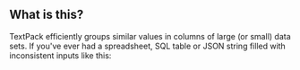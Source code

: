 ## What is this?

TextPack efficiently groups similar values in columns of large (or small) data sets. If you've ever had a spreadsheet, SQL table or JSON string filled with inconsistent inputs like this:

